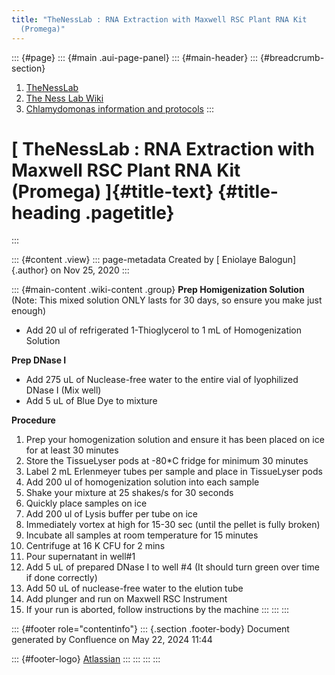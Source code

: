 ```yaml
---
title: "TheNessLab : RNA Extraction with Maxwell RSC Plant RNA Kit
  (Promega)"
---
```


::: {#page}
::: {#main .aui-page-panel}
::: {#main-header}
::: {#breadcrumb-section}
1.  [TheNessLab](index.html)
2.  [The Ness Lab Wiki](The-Ness-Lab-Wiki_11436042.html)
3.  [Chlamydomonas information and
    protocols](Chlamydomonas-information-and-protocols_11436157.html)
:::

# [ TheNessLab : RNA Extraction with Maxwell RSC Plant RNA Kit (Promega) ]{#title-text} {#title-heading .pagetitle}
:::

::: {#content .view}
::: page-metadata
Created by [ Eniolaye Balogun]{.author} on Nov 25, 2020
:::

::: {#main-content .wiki-content .group}
**Prep Homigenization Solution** (Note: This mixed solution ONLY lasts
for 30 days, so ensure you make just enough) 

-   Add 20 ul of refrigerated 1-Thioglycerol to 1 mL of Homogenization
    Solution

**Prep DNase I**

-   Add 275 uL of Nuclease-free water to the entire vial of lyophilized
    DNase I (Mix well) 
-   Add 5 uL of Blue Dye to mixture 

**Procedure**

1.  Prep your homogenization solution and ensure it has been placed on
    ice for at least 30 minutes
2.  Store the TissueLyser pods at -80\*C fridge for minimum 30 minutes 
3.  Label 2 mL Erlenmeyer tubes per sample and place in TissueLyser
    pods 
4.  Add 200 ul of homogenization solution into each sample
5.  Shake your mixture at 25 shakes/s for 30 seconds 
6.  Quickly place samples on ice 
7.  Add 200 ul of Lysis buffer per tube on ice 
8.  Immediately vortex at high for 15-30 sec (until the pellet is fully
    broken) 
9.  Incubate all samples at room temperature for 15 minutes 
10. Centrifuge at 16 K CFU for 2 mins 
11. Pour supernatant in well#1
12. Add 5 uL of prepared DNase I to well #4 (It should turn green over
    time if done correctly)
13. Add 50 uL of nuclease-free water to the elution tube 
14. Add plunger and run on Maxwell RSC Instrument 
15. If your run is aborted, follow instructions by the machine
:::
:::
:::

::: {#footer role="contentinfo"}
::: {.section .footer-body}
Document generated by Confluence on May 22, 2024 11:44

::: {#footer-logo}
[Atlassian](https://www.atlassian.com/)
:::
:::
:::
:::
